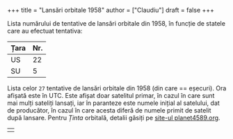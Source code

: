 +++
title = "Lansări orbitale 1958"
author = ["Claudiu"]
draft = false
+++

Lista numărului de tentative de lansări orbitale din 1958, în funcție de statele care au efectuat tentativa:

| Țara | Nr. |
|------|-----|
| US   | 22  |
| SU   | 5   |

Lista celor `27` tentative de lansări orbitale din 1958 (din care == eșecuri). Ora afișată este în UTC. Este afișat doar satelitul primar, în cazul în care sunt mai mulți sateliți lansați, iar în paranteze este numele inițial al satelului, dat de producător, în cazul în care acesta diferă de numele primit de satelit după lansare. Pentru _Ținta_ orbitală, detalii găsiți pe [site-ul planet4589.org](https://planet4589.org/space/log/orbcat.html).

|  |
|--|
|  |